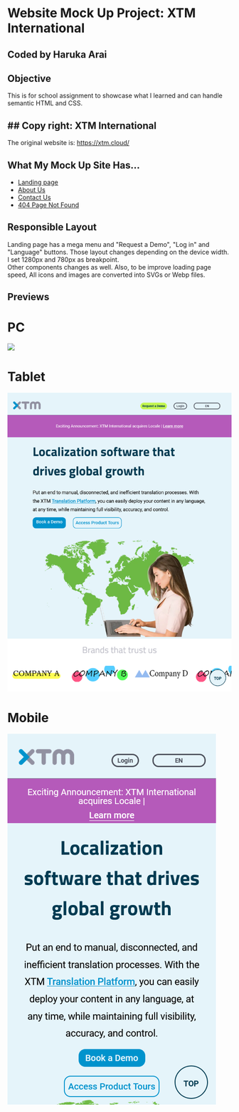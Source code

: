 # Website Mock Up Project: XTM International

## **Coded by Haruka Arai**

## Objective

This is for school assignment to showcase what I learned and can handle semantic HTML and CSS.

## ## Copy right: XTM International

The original website is: https://xtm.cloud/

## What My Mock Up Site Has...

- [Landing page](https://harukaarai95.github.io/xtm-mock-up/)
- [About Us](https://harukaarai95.github.io/xtm-mock-up/pages/about.html)
- [Contact Us](https://harukaarai95.github.io/xtm-mock-up/pages/contact-us.html)
- [404 Page Not Found](https://harukaarai95.github.io/xtm-mock-up/pages/404.html)

## Responsible Layout

Landing page has a mega menu and "Request a Demo", "Log in" and "Language" buttons. Those layout changes depending on the device width. I set 1280px and 780px as breakpoint.  
Other components changes as well. Also, to be improve loading page speed, All icons and images are converted into SVGs or Webp files.

## Previews

# PC

<img src="./preview/desktop-landing/png">

# Tablet

<img src="./preview/tablet-landing.png">

# Mobile

<img src="./preview/mobile-landing.png">
